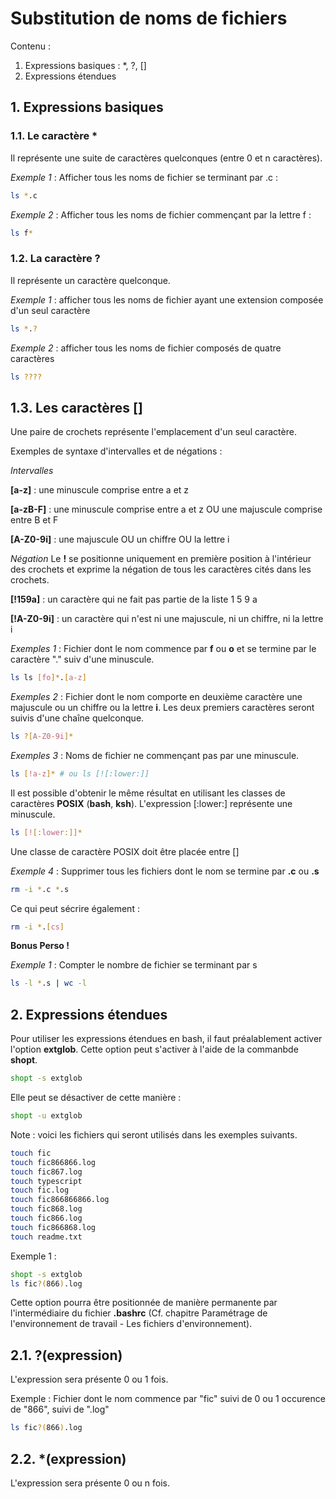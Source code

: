 # Substitution de noms de fichiers

Contenu :

1. Expressions basiques : *, ?, []
2. Expressions étendues

## 1. Expressions basiques

### 1.1. Le caractère *

Il représente une suite de caractères quelconques (entre 0 et n caractères).

_Exemple 1_ : Afficher tous les noms de fichier se terminant par .c :
```sh
ls *.c
```

_Exemple 2_ : Afficher tous les noms de fichier commençant par la lettre f :
```sh
ls f*
```

### 1.2. La caractère ?

Il représente un caractère quelconque.

_Exemple 1_ : afficher tous les noms de fichier ayant une extension composée d'un seul caractère
```sh
ls *.?
```

_Exemple 2_ : afficher tous les noms de fichier composés de quatre caractères
```sh
ls ????
```

## 1.3. Les caractères []

Une paire de crochets représente l'emplacement d'un seul caractère.

Exemples de syntaxe d'intervalles et de négations :

_Intervalles_

__[a-z]__ : 
une minuscule comprise entre a et z

__[a-zB-F]__ : 
une minuscule comprise entre a et z OU une majuscule comprise entre B et F

__[A-Z0-9i]__ : 
une majuscule OU un chiffre OU la lettre i

_Négation_
Le __!__ se positionne uniquement en première position à l'intérieur des crochets et exprime la négation de tous les caractères cités dans les crochets.

__[!159a]__ : 
un caractère qui ne fait pas partie de la liste 1 5 9 a

__[!A-Z0-9i]__ : 
un caractère qui n'est ni une majuscule, ni un chiffre, ni la lettre i

_Exemples 1_ :
Fichier dont le nom commence par __f__ ou __o__ et se termine par le caractère "." suiv d'une minuscule.
```bash
ls ls [fo]*.[a-z]
```

_Exemples 2_ :
Fichier dont le nom comporte en deuxième caractère une majuscule ou un chiffre ou la lettre __i__. Les deux premiers caractères seront suivis d'une chaîne quelconque. 
```bash
ls ?[A-Z0-9i]*
```

_Exemples 3_ :
Noms de fichier ne commençant pas par une minuscule. 
```bash
ls [!a-z]* # ou ls [![:lower:]]
```
Il est possible d'obtenir le même résultat en utilisant les classes de caractères __POSIX__ (__bash__, __ksh__).
L'expression [:lower:] représente une minuscule.
```sh
ls [![:lower:]]*
```
Une classe de caractère POSIX doit être placée entre []

_Exemple 4_ :
Supprimer tous les fichiers dont le nom se termine par __.c__ ou __.s__
```bash
rm -i *.c *.s
```
Ce qui peut sécrire également :
```sh
rm -i *.[cs]
```

__Bonus Perso !__

_Exemple 1_ :
Compter le nombre de fichier se terminant par s
```sh
ls -l *.s | wc -l
```

## 2. Expressions étendues

Pour utiliser les expressions étendues en bash, il faut préalablement activer l'option __extglob__. Cette option peut s'activer à l'aide de la commanbde __shopt__.

```bash
shopt -s extglob
```
Elle peut se désactiver de cette manière :
```bash
shopt -u extglob
```

Note : voici les fichiers qui seront utilisés dans les exemples suivants.
```bash
touch fic
touch fic866866.log
touch fic867.log
touch typescript
touch fic.log
touch fic866866866.log
touch fic868.log
touch fic866.log
touch fic866868.log
touch readme.txt 
```

Exemple 1 :
```sh
shopt -s extglob
ls fic?(866).log
```

Cette option pourra être positionnée de manière permanente par l'intermédiaire du fichier __.bashrc__ (Cf. chapitre Paramétrage de l'environnement de travail - Les fichiers d'environnement).

## 2.1. ?(expression)
L'expression sera présente 0 ou 1 fois.

Exemple :
Fichier dont le nom commence par "fic" suivi de 0 ou 1 occurence de "866", suivi de ".log"
```bash
ls fic?(866).log
```

## 2.2. *(expression)
L'expression sera présente 0 ou n fois.


